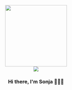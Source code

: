 <div id="header" align="center">
<img src="https://media.giphy.com/media/paTz7UZbPfTZFRYnnB/giphy.gif" width="200"/>
</div>

<div align="center"> <a href="https://www.linkedin.com/in/sonja-s%C5%82awek"><img src="https://img.shields.io/badge/LinkedIn-0077B5?style=for-the-badge&logo=linkedin&logoColor=white"/></a> </div>

<div align="center"> <img src="https://komarev.com/ghpvc/?username=sonjaslawek&style=flat-square&color=blue" alt=""/> </div>

<div align="center">
  
### Hi there, I'm Sonja 👋🏼😄
  
</div>


<!--
<div align="center">
<img src="https://github-readme-stats.vercel.app/api/top-langs/?username=sonjaslawek"/>
</div>
-->

<!--
**sonjaslawek/sonjaslawek** is a ✨ _special_ ✨ repository because its `README.md` (this file) appears on your GitHub profile.

Here are some ideas to get you started:

- 🔭 I’m currently working on ...
- 🌱 I’m currently learning ...
- 👯 I’m looking to collaborate on ...
- 🤔 I’m looking for help with ...
- 💬 Ask me about ...
- 📫 How to reach me: ...
- 😄 Pronouns: ...
- ⚡ Fun fact: ...
-->
